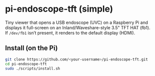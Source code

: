 # pi-endoscope-tft (simple)

Tiny viewer that opens a USB endoscope (UVC) on a Raspberry Pi and displays it full-screen on an Inland/Waveshare-style 3.5" TFT HAT (fb1).  
If `/dev/fb1` isn’t present, it renders to the default display (HDMI).

## Install (on the Pi)
```bash
git clone https://github.com/<your-username>/pi-endoscope-tft.git
cd pi-endoscope-tft
sudo ./scripts/install.sh
